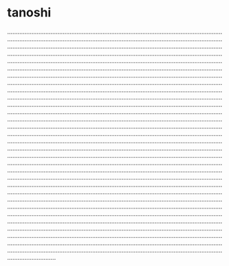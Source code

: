 # tanoshi
................................................................................................................................................................................................................................................................................................................................................................................................................................................................................................................................................................................................................................................................................................................................................................................................................................................................................................................................................................................................................................................................................................................................................................................................................................................................................................................................................................................................................................................................................................................................................................................................................................................................................................................................................................................................................................................................................................................................................................................................................................................................................................................................................................................................................................................................................................................................................................................................................................................................................................................................................................................................................................................................................................................................................................................................................................................................................................................................................................................................................................................................................................................................................................................................................................................................................................................................................................................................................................................................................................................................................................................................................................................................................................................................................................................................................................................................................................................................................................................................................................